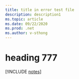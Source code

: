 ```yaml
---
title: title in error test file
description: description1
ms.topic: article
ms.date: 09/22/2020
ms.prod: .net
ms.author: v-sthong
---
```


# heading 777
[!INCLUDE [notes](../notes.md)]
